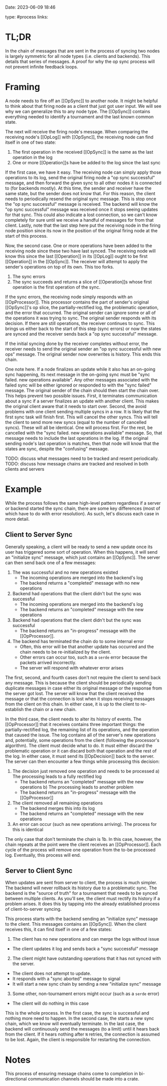 Date: 2023-06-09 18:46

type: #process
links: 

# TL;DR
In the chain of messages that are sent in the process of syncing two nodes is largely symmetric for all node types (i.e. clients and backends). This details that series of messages. A proof for why the op sync process will not prevent infinite feedback loops.

# Framing
A node needs to fire off an [[OpSync]] to another node. It might be helpful to think about that firing node as a client that just got user input. We will see why we can generalize this to any node type. The [[OpSync]] contains everything needed to identify a tournament and the last known common state.

The next will receive the firing node's message. When comparing the receiving node's [[OpLog]] with [[OpSync]], the receiving node can find itself in one of two state:
 1) The first operation in the received [[OpSync]] is the same as the last operation in the log
 2) One or more [[Operation]]s have be added to the log since the last sync

If the first case, we have it easy. The receiving node can simply apply those operations to its log, send the original firing node a "op sync successful" message, and then forward the given sync to all other nodes it is connected to (for backends mostly). At this time, the sender and receiver have the same state, but the sender does not know that. For this reason, the client needs to periodically resend the original sync message. This is stop once the "op sync successful" message is received. The backend will know the "op sync successful" message was received once it stops seeing updates for that sync. This could also indicate a lost connection, so we can't know completely for sure until we receive a handful of messages for from that client. Lastly, note that the last step here put the receiving node in the firing node position since its now in the position of the original firing node at the start of this process.

Now, the second case. One or more operations have been added to the receiving node since these two have last synced. The receiving node will know this since the last [[Operation]] in its [[OpLog]] ought to be first [[Operation]] in the [[OpSync]]. The receiver will attempt to apply the sender's operations on top of its own. This too forks. 
 1) The sync errors
 2) The sync succeeds and returns a slice of [[Operation]]s whose first operation is the first operation of the sync.

If the sync errors, the receiving node simply responds with an [[OpProcessor]]. This processor contains the part of sender's original [[OpSync]]'s op slice, the partially-rectified log, the problematic operation, and the error that occurred. The original sender can ignore some or all of the operations it was trying to sync. The original sender responds with its decision. If there are still operations, the receiver continues to sync. This brings us either back to the start of this step (sync errors) or now the states are synced and the receiver sends back a "op sync successful" message.

If the initial syncing done by the receiver completes without error, the receiver needs to send the original sender an "op sync successful with new ops" message. The original sender now overwrites is history. This ends this chain.

One note here. If a node finalizes an update while it also has an on-going sync happening, its next message in the on-going sync must be "sync failed. new operations available". Any other messages associated with the failed sync will be either ignored or responded to with the "sync failed" message. The original sender of the chain should then start the chain over. This helps prevent two possible issues. First, it terminates communication about a sync if a server finalizes an update with another client. This makes the original client aware that it needs to start over. Second, the avoid problems with one client sending multiple syncs in a row. It is likely that the first sync task will finish first. This will cancel the other syncs. This will tell the client to send more new syncs (equal to the number of cancelled syncs). These will all be identical. One will process first. For the rest, be cancelled with the "sync failed. new operations available" message. So, that message needs to include the last operations in the log. If the original sending node's last operation is matches, then that node will know that the states are sync, despite the "confusing" message.

TODO: discuss what messages need to be tracked and resent periodically.
TODO: discuss how message chains are tracked and resolved in both clients and servers

# Example
While the process follows the same high-level pattern regardless if a server or backend started the sync chain, there are some key differences (most of which have to do with error resolution). As such, let's discuss each case in more detail.

## Client to Server Sync
Generally speaking, a client will be ready to send a new update once its user has triggered some sort of operation. When this happens, it will send an "initialize sync" message, which just contains an [[OpSync]]. The server can then send back one of a few messages:
 1) The was successful and no new operations existed
	 - The incoming operations are merged into the backend's log
	 - The backend returns a "completed" message with no new operations
 1) Backend had operations that the client didn't but the sync was successful
	 - The incoming operations are merged into the backend's log
	 - The backend returns an "completed" message with the new operations
 1) Backend had operations that the client didn't but the sync was successful
	 - The backend returns an "in-progress" message with the [[OpProcessor]].
 2) The backend has terminated the chain do to some internal error
	 - Often, this error will be that another update has occurred and the chain needs to be re-initialized by the client.
	 - Other errors can occur too, such as a `serde` error because the packets arrived incorrectly.
	 - The server will respond with whatever error arises

The first, second, and fourth cases don't not require the client to send back any message. This is because the client should be periodically sending duplicate messages in case either its original message or the response from the server got lost. The server will know that the client received the message or that the connection is lost when it stops receiving messages from the client on this chain. In either case, it is up to the client to re-establish the chain or a new chain.

In the third case, the client needs to alter its history of events. The [[OpProcessor]] that it receives contains three important things: the partially-rectified log, the remaining list of its operations, and the operation that caused the issue. The log contains all of the server's new operations and, potentially, some operations from the client (following the processor's algorithm). The client must decide what to do. It must either discard the problematic operation or it can discard both that operation and the rest of the log. In either case, it must send its [[OpDecision]] back to the server. The server can then encounter a few things while processing this decision:
 1) The decision just removed one operation and needs to be processed
	 a) The processing leads to a fully rectified log
	  - The backend returns an "completed" message with the new operations
	 b) The processing leads to another problem
	  - The backend returns an "in-progress" message with the [[OpProcessor]]
 2) The client removed all remaining operations
      - The backend merges this into its log
      - The backend returns an "completed" message with the new operations
 3) An error can occur (such as new operations arriving). The process for this is identical

The only case that don't terminate the chain is 1b. In this case, however, the chain repeats at the point were the client receives an [[OpProcessor]]. Each cycle of the process will remove one operation from the to-be processed log. Eventually, this process will end.

## Server to Client Sync
When updates are sent from server to client, the process is much simpler. The backend will never rollback its history due to a problematic sync. The backend is the "source of truth" for a tournament that needs to be synced between multiple clients. As you'll see, the client must rectify its history if a problem arises. It does this by tapping into the already established process of client-to-server syncing.

This process starts with the backend sending an "initialize sync" message to the client. This messages contains an [[OpSync]]. When the client receives this, it can find itself in one of a few states:
 1) The client has no new operations and can merge the logs without issue
   - The client updates it log and sends back a "sync successful" message
 2) The client might have outstanding operations that it has not synced with the server.
   - The client does not attempt to update.
   - It responds with a "sync aborted" message to signal
   - It will start a new sync chain by sending a new "initialize sync" message
 3) Some other, non-tournament errors might occur (such as a `serde` error)
   - The client will do nothing in this case

This is the whole process. In the first case, the sync is successful and nothing more need to happen. In the second case, the starts a new sync chain, which we know will eventually terminate. In the last case, the backend will continuously send the messages (to a limit) until it hears back from the client. If it hears nothing after `N` retries, the connection is assumed to be lost. Again, the client is responsible for restarting the connection.

# Notes
This process of ensuring message chains come to completion in bi-directional communication channels should be made into a crate.